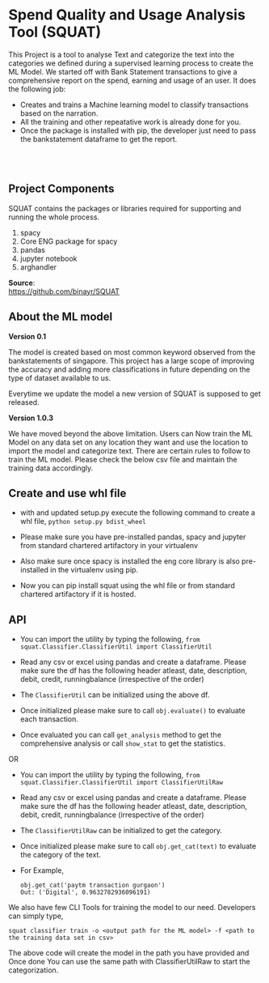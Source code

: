 # **S**pend **Q**uality and **U**sage **A**nalysis **T**ool (**SQUAT**)

This Project is a tool to analyse Text and categorize the text into the categories we defined during a supervised learning process to create the ML Model. We started off with Bank Statement transactions to give a comprehensive report on the spend, earning and usage of an user. It does the following job:

* Creates and trains a Machine learning model to classify transactions based on the narration.
* All the training and other repeatative work is already done for you.
* Once the package is installed with pip, the developer just need to pass the bankstatement dataframe
to get the report.

<br><br>

## Project Components

SQUAT contains the packages or libraries required for supporting and running the whole process.

1. spacy
2. Core ENG package for spacy
3. pandas
4. jupyter notebook
5. arghandler

**Source**:<br>
https://github.com/binayr/SQUAT

## About the ML model

**Version 0.1**

The model is created based on most common keyword observed from the bankstatements of singapore. This project has a large scope of improving the accuracy and adding more classifications in future depending on the type of dataset available to us.

Everytime we update the model a new version of SQUAT is supposed to get released.

**Version 1.0.3**

We have moved beyond the above limitation. Users can Now train the ML Model on any data set on any location they want and use the location to import the model and categorize text. There are certain rules to follow to train the ML model. Please check the below csv file and maintain the training data accordingly.

## Create and use whl file

* with and updated setup.py execute the following command to create a whl file,
    ```python setup.py bdist_wheel```

* Please make sure you have pre-installed pandas, spacy and jupyter from standard chartered artifactory in your
 virtualenv

* Also make sure once spacy is installed the eng core library is also pre-installed in the virtualenv using pip.

* Now you can pip install squat using the whl file or from standard chartered artifactory if it is hosted.

## API

* You can import the utility by typing the following,
```from squat.Classifier.ClassifierUtil import ClassifierUtil```

* Read any csv or excel using pandas and create a dataframe. Please make sure the df has the following header atleast,
date, description, debit, credit, runningbalance (irrespective of the order)

* The ```ClassifierUtil``` can be initialized using the above df.

* Once initialized please make sure to call ```obj.evaluate()``` to evaluate each transaction.

* Once evaluated you can call ```get_analysis``` method to get the comprehensive analysis or call
```show_stat``` to get the statistics.

OR

* You can import the utility by typing the following,
```from squat.Classifier.ClassifierUtil import ClassifierUtilRaw```

* Read any csv or excel using pandas and create a dataframe. Please make sure the df has the following header atleast,
date, description, debit, credit, runningbalance (irrespective of the order)

* The ```ClassifierUtilRaw``` can be initialized to get the category.

* Once initialized please make sure to call ```obj.get_cat(text)``` to evaluate the category of the text.

* For Example,
	```
	obj.get_cat('paytm transaction gurgaon')
	Out: ('Digital', 0.9632782936096191)
	```
	
We also have few CLI Tools for training the model to our need. Developers can simply type,

```squat classifier train -o <output path for the ML model> -f <path to the training data set in csv>```

The above code will create the model in the path you have provided and Once done You can use the same path with ClassifierUtilRaw to start the categorization.
